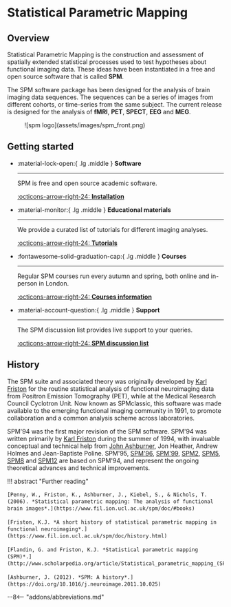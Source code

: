 # Statistical Parametric Mapping

## Overview
Statistical Parametric Mapping is the construction and assessment of spatially extended statistical processes used to test hypotheses about functional imaging data. These ideas have been instantiated in a free and open source software that is called **SPM**.

The SPM software package has been designed for the analysis of brain imaging data sequences. The sequences can be a series of images from different cohorts, or time-series from the same subject. The current release is designed for the analysis of **fMRI**, **PET**, **SPECT**, **EEG** and **MEG**.

<figure markdown>
  ![spm logo](assets/images/spm_front.png)
  <figcaption></figcaption>
</figure>

## Getting started

<div class="grid cards" markdown>

-   :material-lock-open:{ .lg .middle } __Software__

    ---

    SPM is free and open source academic software.

    [:octicons-arrow-right-24: **Installation** ](installation/index.md)

-   :material-monitor:{ .lg .middle } __Educational materials__

    ---

    We provide a curated list of tutorials for different imaging analyses.

    [:octicons-arrow-right-24: **Tutorials**](tutorials/index.md)

-   :fontawesome-solid-graduation-cap:{ .lg .middle } __Courses__

    ---

    Regular SPM courses run every autumn and spring, both online and in-person in London.

    [:octicons-arrow-right-24: **Courses information**](courses/index.md)

-   :material-account-question:{ .lg .middle } __Support__

    ---

    The SPM discussion list provides live support to your queries.

    [:octicons-arrow-right-24: **SPM discussion list**](https://www.fil.ion.ucl.ac.uk/spm/support/)

</div>

## History

The SPM suite and associated theory was originally developed by [Karl Friston](https://www.fil.ion.ucl.ac.uk/~karl/) for the routine statistical analysis of functional neuroimaging data from Positron Emission Tomography (PET), while at the Medical Research Council Cyclotron Unit. Now known as SPMclassic, this software was made available to the emerging functional imaging community in 1991, to promote collaboration and a common analysis scheme across laboratories.

SPM'94 was the first major revision of the SPM software. SPM'94 was written primarily by [Karl Friston](https://www.fil.ion.ucl.ac.uk/~karl/) during the summer of 1994, with invaluable conceptual and technical help from [John Ashburner](https://www.fil.ion.ucl.ac.uk/~john/), Jon Heather, Andrew Holmes and Jean-Baptiste Poline. SPM'95, [SPM'96](https://www.fil.ion.ucl.ac.uk/spm/software/spm96/), [SPM'99](https://www.fil.ion.ucl.ac.uk/spm/software/spm99/), [SPM2](https://www.fil.ion.ucl.ac.uk/spm/software/spm2/), [SPM5](https://www.fil.ion.ucl.ac.uk/spm/software/spm5/), [SPM8](https://www.fil.ion.ucl.ac.uk/spm/software/spm8/) and [SPM12](https://www.fil.ion.ucl.ac.uk/spm/software/spm12/) are based on SPM'94, and represent the ongoing theoretical advances and technical improvements.

!!! abstract "Further reading"

    [Penny, W., Friston, K., Ashburner, J., Kiebel, S., & Nichols, T. (2006). *Statistical parametric mapping: The analysis of functional brain images*.](https://www.fil.ion.ucl.ac.uk/spm/doc/#books)

    [Friston, K.J. *A short history of statistical parametric mapping in functional neuroimaging*.](https://www.fil.ion.ucl.ac.uk/spm/doc/history.html)

    [Flandin, G. and Friston, K.J. *Statistical parametric mapping (SPM)*.](http://www.scholarpedia.org/article/Statistical_parametric_mapping_(SPM))

    [Ashburner, J. (2012). *SPM: A history*.](https://doi.org/10.1016/j.neuroimage.2011.10.025)

--8<-- "addons/abbreviations.md"
